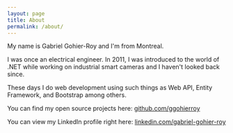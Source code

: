 ```yaml
---
layout: page
title: About
permalink: /about/
---
```


My name is Gabriel Gohier-Roy and I'm from Montreal.

I was once an electrical engineer. In 2011, I was introduced to the world of .NET while working on industrial smart cameras and I haven't looked back since.

These days I do web development using such things as Web API, Entity Framework, and Bootstrap among others.

You can find my open source projects here: [github.com/ggohierroy](https://github.com/ggohierroy)

You can view my LinkedIn profile right here: [linkedin.com/gabriel-gohier-roy](https://ca.linkedin.com/pub/gabriel-gohier-roy/8/752/769)